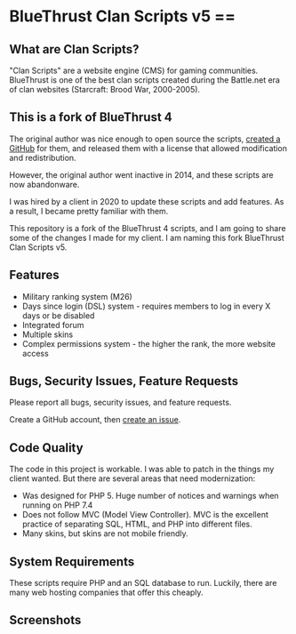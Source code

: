 # BlueThrust Clan Scripts v5 ==

## What are Clan Scripts?

"Clan Scripts" are a website engine (CMS) for gaming communities. BlueThrust is one of the best clan scripts created during the Battle.net era of clan websites (Starcraft: Brood War, 2000-2005).

## This is a fork of BlueThrust 4

The original author was nice enough to open source the scripts, [created a GitHub](https://github.com/bluethrust/clanscripts) for them, and released them with a license that allowed modification and redistribution.

However, the original author went inactive in 2014, and these scripts are now abandonware.

I was hired by a client in 2020 to update these scripts and add features. As a result, I became pretty familiar with them.

This repository is a fork of the BlueThrust 4 scripts, and I am going to share some of the changes I made for my client. I am naming this fork BlueThrust Clan Scripts v5.

## Features

- Military ranking system (M26)
- Days since login (DSL) system - requires members to log in every X days or be disabled
- Integrated forum
- Multiple skins
- Complex permissions system - the higher the rank, the more website access

## Bugs, Security Issues, Feature Requests

Please report all bugs, security issues, and feature requests.

Create a GitHub account, then [create an issue](https://github.com/RedDragonWebDesign/BlueThrust5).

## Code Quality

The code in this project is workable. I was able to patch in the things my client wanted. But there are several areas that need modernization:

- Was designed for PHP 5. Huge number of notices and warnings when running on PHP 7.4
- Does not follow MVC (Model View Controller). MVC is the excellent practice of separating SQL, HTML, and PHP into different files.
- Many skins, but skins are not mobile friendly.

## System Requirements

These scripts require PHP and an SQL database to run. Luckily, there are many web hosting companies that offer this cheaply.

## Screenshots


